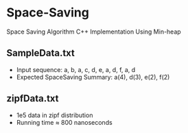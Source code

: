 # Space-Saving
Space Saving Algorithm C++ Implementation Using Min-heap

## SampleData.txt
* Input sequence: a, b, a, c, d, e, a, d, f, a, d
* Expected SpaceSaving Summary: a(4), d(3), e(2), f(2)

## zipfData.txt
* 1e5 data in zipf distribution
* Running time $\approx$ 800 nanoseconds
